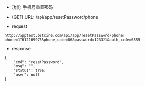 * 功能: 手机号重置密码

* (GET) URL: /api/app/resetPassword/phone

* request
```
http://apptest.bstcine.com/api/app/resetPassword/phone?phone=17612169975&phone_code=86&password=123321&auth_code=6855
```

* response
```
{
    "cmd": "resetPassword",
    "msg": "",
    "status": true,
    "user": null
}
```
